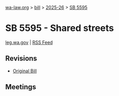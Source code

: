 [wa-law.org](/) > [bill](/bill/) > [2025-26](/bill/2025-26/) > [SB 5595](/bill/2025-26/sb/5595/)

# SB 5595 - Shared streets
[leg.wa.gov](https://app.leg.wa.gov/billsummary?BillNumber=5595&Year=2025&Initiative=false) | [RSS Feed](./rss.xml)

## Revisions
* [Original Bill](1/)

## Meetings